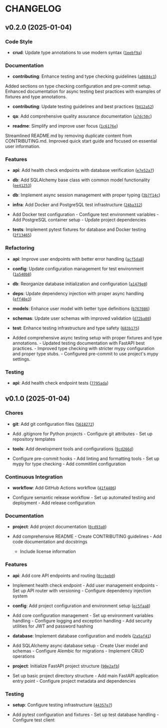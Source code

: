 # CHANGELOG


## v0.2.0 (2025-01-04)

### Code Style

- **crud**: Update type annotations to use modern syntax
  ([`1eebf9a`](https://github.com/gsinghjay/fastapi-fullstack-cicd/commit/1eebf9a70444ef79b3d9b42ceb48ed00eede80e4))

### Documentation

- **contributing**: Enhance testing and type checking guidelines
  ([`a0684c1`](https://github.com/gsinghjay/fastapi-fullstack-cicd/commit/a0684c1f012ec9d87afeaa0c7b35d70f6d383a27))

Added sections on type checking configuration and pre-commit setup. Enhanced documentation for async
  testing best practices with examples of fixtures and type annotations.

- **contributing**: Update testing guidelines and best practices
  ([`9412a52`](https://github.com/gsinghjay/fastapi-fullstack-cicd/commit/9412a520db3d97583df5010ddd6fc297d657f2ff))

- **qa**: Add comprehensive quality assurance documentation
  ([`a7dc50c`](https://github.com/gsinghjay/fastapi-fullstack-cicd/commit/a7dc50c20fc6292ba66c5e24af3a87e76453ed21))

- **readme**: Simplify and improve user focus
  ([`1c6176e`](https://github.com/gsinghjay/fastapi-fullstack-cicd/commit/1c6176e660c82abdad522820c81cc3562de67ece))

Streamlined README.md by removing duplicate content from CONTRIBUTING.md. Improved quick start guide
  and focused on essential user information.

### Features

- **api**: Add health check endpoints with database verification
  ([`e7e52a7`](https://github.com/gsinghjay/fastapi-fullstack-cicd/commit/e7e52a7d75abefe9556fbec1be71395e689fa74c))

- **db**: Add SQLAlchemy base class with common model functionality
  ([`ee41253`](https://github.com/gsinghjay/fastapi-fullstack-cicd/commit/ee412532c7a95eccfa144987c556bcd8220cfa9c))

- **db**: Implement async session management with proper typing
  ([`3b7f14c`](https://github.com/gsinghjay/fastapi-fullstack-cicd/commit/3b7f14c3d9641337385386fa1109d0337239f48f))

- **infra**: Add Docker and PostgreSQL test infrastructure
  ([`24ba312`](https://github.com/gsinghjay/fastapi-fullstack-cicd/commit/24ba3128b92e821f99037c02587a5c6fbdac1409))

- Add Docker test configuration - Configure test environment variables - Add PostgreSQL container
  setup - Update project dependencies

- **tests**: Implement pytest fixtures for database and Docker testing
  ([`2f13465`](https://github.com/gsinghjay/fastapi-fullstack-cicd/commit/2f13465cf87ef754922cde7abb1c3416c3628856))

### Refactoring

- **api**: Improve user endpoints with better error handling
  ([`acf5da8`](https://github.com/gsinghjay/fastapi-fullstack-cicd/commit/acf5da8adb7d1e9795c73f39e2eee3c1ca588845))

- **config**: Update configuration management for test environment
  ([`1a540b8`](https://github.com/gsinghjay/fastapi-fullstack-cicd/commit/1a540b8f8639b782d26c6b1362d708d7c4695797))

- **db**: Reorganize database initialization and configuration
  ([`a1479e0`](https://github.com/gsinghjay/fastapi-fullstack-cicd/commit/a1479e0c3d723d17710103f5c7203b240561ae70))

- **deps**: Update dependency injection with proper async handling
  ([`eff48e3`](https://github.com/gsinghjay/fastapi-fullstack-cicd/commit/eff48e37f5527c06000207e18fdc801e224f14c2))

- **models**: Enhance user model with better type definitions
  ([`b767086`](https://github.com/gsinghjay/fastapi-fullstack-cicd/commit/b767086a45a5d108341f909cadf03ec2ae25c6ad))

- **schemas**: Update user schemas with improved validation
  ([`d72ba08`](https://github.com/gsinghjay/fastapi-fullstack-cicd/commit/d72ba08216af9ffeab3de559b3f6be7a04835613))

- **test**: Enhance testing infrastructure and type safety
  ([`683b175`](https://github.com/gsinghjay/fastapi-fullstack-cicd/commit/683b175b25987b3a8457b6257e78b7cf56859142))

- Added comprehensive async testing setup with proper fixtures and type annotations. - Updated
  testing documentation with FastAPI best practices. - Improved type checking with stricter mypy
  configuration and proper type stubs. - Configured pre-commit to use project's mypy settings.

### Testing

- **api**: Add health check endpoint tests
  ([`7795ada`](https://github.com/gsinghjay/fastapi-fullstack-cicd/commit/7795ada1841d8b43c9c1d3969576d14dcdc10851))


## v0.1.0 (2025-01-04)

### Chores

- **git**: Add git configuration files
  ([`5618272`](https://github.com/gsinghjay/fastapi-fullstack-cicd/commit/56182720d39b567f54a91e10928bbec291d889cc))

- Add .gitignore for Python projects - Configure git attributes - Set up repository templates

- **tools**: Add development tools and configurations
  ([`9cd266d`](https://github.com/gsinghjay/fastapi-fullstack-cicd/commit/9cd266d7b68c23c7a62696be4cd4853874029684))

- Configure pre-commit hooks - Add linting and formatting tools - Set up mypy for type checking -
  Add commitlint configuration

### Continuous Integration

- **workflow**: Add GitHub Actions workflow
  ([`41f4406`](https://github.com/gsinghjay/fastapi-fullstack-cicd/commit/41f440621148cc0594ab76dfd3414bacc71ad860))

- Configure semantic release workflow - Set up automated testing and deployment - Add release
  configuration

### Documentation

- **project**: Add project documentation
  ([`0cd93a0`](https://github.com/gsinghjay/fastapi-fullstack-cicd/commit/0cd93a0584601c8d012dd26714aa5832077c5408))

- Add comprehensive README - Create CONTRIBUTING guidelines - Add code documentation and docstrings
  - Include license information

### Features

- **api**: Add core API endpoints and routing
  ([`8ccbeb0`](https://github.com/gsinghjay/fastapi-fullstack-cicd/commit/8ccbeb09d0a36c77c651eda28abc6286853c4bf8))

- Implement health check endpoint - Add user management endpoints - Set up API router with
  versioning - Configure dependency injection system

- **config**: Add project configuration and environment setup
  ([`ec5faa8`](https://github.com/gsinghjay/fastapi-fullstack-cicd/commit/ec5faa8a6d496fcce67f20d58321659aeaecf897))

- Add core configuration management - Set up environment variables handling - Configure logging and
  exception handling - Add security utilities for JWT and password hashing

- **database**: Implement database configuration and models
  ([`2a5af41`](https://github.com/gsinghjay/fastapi-fullstack-cicd/commit/2a5af41831bb9238db023e2ec1ccf264fa41cd53))

- Add SQLAlchemy async database setup - Create User model and schemas - Configure Alembic for
  migrations - Implement CRUD operations

- **project**: Initialize FastAPI project structure
  ([`90e2afb`](https://github.com/gsinghjay/fastapi-fullstack-cicd/commit/90e2afb56cc4a3a526b433c87492d157a463dd62))

- Set up basic project directory structure - Add main FastAPI application entry point - Configure
  project metadata and dependencies

### Testing

- **setup**: Configure testing infrastructure
  ([`44357e7`](https://github.com/gsinghjay/fastapi-fullstack-cicd/commit/44357e796c9966fdfaaefaeea4a7026f9a01268f))

- Add pytest configuration and fixtures - Set up test database handling - Configure test client
